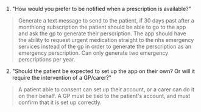 1. "How would you prefer to be notified when a prescription is available?"
> Generate a text message to send to the patient, if 30 days past after a monthlong subscription the patient should be able to go to the app and ask the gp to generate their perscription. The app should have the ability to request urgent medication straight to the nhs emergency services instead of the gp in order to generate the perscription as an emergency perscription. Can only generate two emergency perscriptions per year.
2. "Should the patient be expected to set up the app on their own? Or will it require the intervention of a GP/carer?"
> A patient able to consent can set up their account, or a carer can do it on their behalf. A GP must be tied to the patient's account, and must confirm that it is set up correctly.
